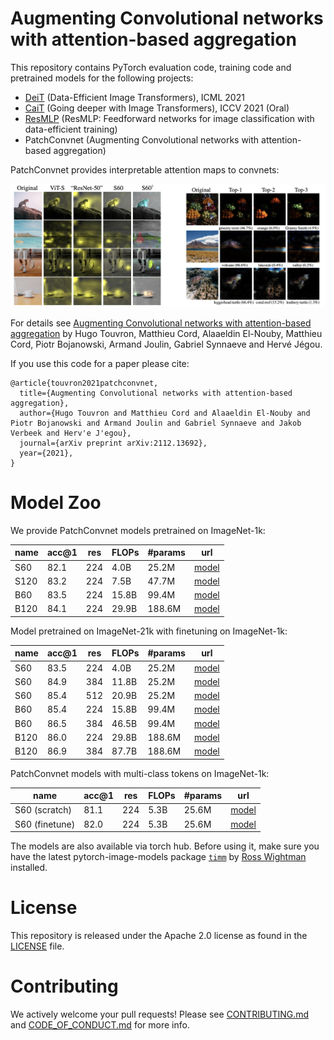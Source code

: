 # Augmenting Convolutional networks with attention-based aggregation

This repository contains PyTorch evaluation code, training code and pretrained models for the following projects:
* [DeiT](README.md) (Data-Efficient Image Transformers), ICML 2021 
* [CaiT](README_cait.md) (Going deeper with Image Transformers), ICCV 2021 (Oral)
* [ResMLP](README_resmlp.md) (ResMLP: Feedforward networks for image classification with data-efficient training)
* PatchConvnet (Augmenting Convolutional networks with attention-based aggregation)

PatchConvnet provides interpretable attention maps to convnets:

<p align="center">
  <img width="900"  src=".github/patch_convnet.png">
</p>

For details see [Augmenting Convolutional networks with attention-based aggregation](https://arxiv.org/abs/2112.13692) by Hugo Touvron, Matthieu Cord, Alaaeldin El-Nouby, Matthieu Cord, Piotr Bojanowski, Armand Joulin, Gabriel Synnaeve and Hervé Jégou.

If you use this code for a paper please cite:

```
@article{touvron2021patchconvnet,
  title={Augmenting Convolutional networks with attention-based aggregation},
  author={Hugo Touvron and Matthieu Cord and Alaaeldin El-Nouby and Piotr Bojanowski and Armand Joulin and Gabriel Synnaeve and Jakob Verbeek and Herv'e J'egou},
  journal={arXiv preprint arXiv:2112.13692},
  year={2021},
}
```

# Model Zoo

We provide PatchConvnet models pretrained on ImageNet-1k:

| name | acc@1 | res | FLOPs| #params | url |
| --- | --- | --- | --- | --- | --- | 
| S60 | 82.1 | 224 |4.0B| 25.2M| [model](https://dl.fbaipublicfiles.com/deit/s60_224_1k.pth) |
| S120| 83.2 | 224 |  7.5B |47.7M | [model](https://dl.fbaipublicfiles.com/deit/s120_224_1k.pth) |
| B60 | 83.5 | 224 |  15.8B |99.4M | [model](https://dl.fbaipublicfiles.com/deit/b60_224_1k.pth) |
| B120 |84.1 | 224 |  29.9B |188.6M | [model](https://dl.fbaipublicfiles.com/deit/b120_224_1k.pth) |

Model pretrained on ImageNet-21k with finetuning on ImageNet-1k:

| name | acc@1 | res | FLOPs| #params | url |
| --- | --- | --- | --- | --- | --- | 
| S60 |83.5 | 224 |  4.0B |25.2M |[model](https://dl.fbaipublicfiles.com/deit/s60_224_21k.pth) |
| S60 |84.9 | 384 |  11.8B |25.2M |[model](https://dl.fbaipublicfiles.com/deit/s60_384_21k.pth) |
| S60 |85.4 | 512 |  20.9B |25.2M |[model](https://dl.fbaipublicfiles.com/deit/s60_512_21k.pth) |
| B60 |85.4 | 224 |  15.8B |99.4M |[model](https://dl.fbaipublicfiles.com/deit/b60_224_21k.pth) |
| B60 |86.5 | 384 |  46.5B |99.4M |[model](https://dl.fbaipublicfiles.com/deit/b60_384_21k.pth) |
| B120 |86.0 | 224 |  29.8B |188.6M |[model](https://dl.fbaipublicfiles.com/deit/b120_224_21k.pth) |
| B120 |86.9 | 384 |  87.7B |188.6M |[model](https://dl.fbaipublicfiles.com/deit/b120_384_21k.pth) |

PatchConvnet models with multi-class tokens on ImageNet-1k:

| name | acc@1 | res | FLOPs| #params | url |
| --- | --- | --- | --- | --- | --- | 
| S60 (scratch)|81.1 | 224 |  5.3B |25.6M |[model](https://dl.fbaipublicfiles.com/deit/s60_multi_scratch_1k.pth) |
| S60 (finetune)|82.0 | 224 |  5.3B |25.6M |[model](https://dl.fbaipublicfiles.com/deit/s60_multi_finetune_1k.pth) |


The models are also available via torch hub.
Before using it, make sure you have the latest pytorch-image-models package [`timm`](https://github.com/rwightman/pytorch-image-models) by [Ross Wightman](https://github.com/rwightman) installed. 


# License
This repository is released under the Apache 2.0 license as found in the [LICENSE](LICENSE) file.

# Contributing
We actively welcome your pull requests! Please see [CONTRIBUTING.md](.github/CONTRIBUTING.md) and [CODE_OF_CONDUCT.md](.github/CODE_OF_CONDUCT.md) for more info.
